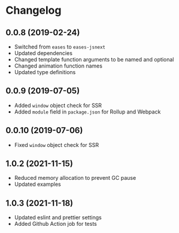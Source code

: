 # Changelog

## 0.0.8 (2019-02-24)

- Switched from `eases` to `eases-jsnext`
- Updated dependencies
- Changed template function arguments to be named and optional
- Changed animation function names
- Updated type definitions

## 0.0.9 (2019-07-05)

- Added `window` object check for SSR
- Added `module` field in `package.json` for Rollup and Webpack

## 0.0.10 (2019-07-06)

- Fixed `window` object check for SSR

## 1.0.2 (2021-11-15)

- Reduced memory allocation to prevent GC pause
- Updated examples

## 1.0.3 (2021-11-18)

- Updated eslint and prettier settings
- Added Github Action job for tests
